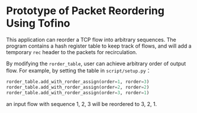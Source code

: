 # Prototype of Packet Reordering Using Tofino

This application can reorder a TCP flow into arbitrary sequences. The program contains a hash register table to keep track of  flows, and will add a temporary `rec` header to the packets for recirculation.

By modifying the `rorder_table`, user can achieve arbitrary order of output flow. For example, by setting the table in `script/setup.py`：

```python
rorder_table.add_with_rorder_assign(order=1, rorder=3)
rorder_table.add_with_rorder_assign(order=2, rorder=2)
rorder_table.add_with_rorder_assign(order=3, rorder=1)
```

an input flow with sequence 1, 2, 3 will be reordered to 3, 2, 1.
